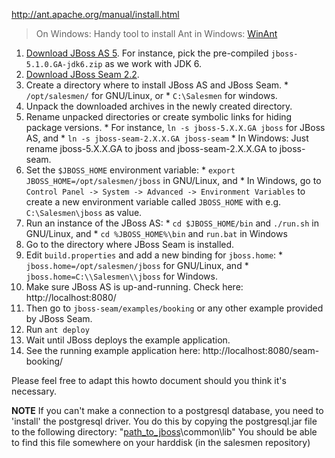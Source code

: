 http://ant.apache.org/manual/install.html
> On Windows: Handy tool to install Ant in Windows: [WinAnt](http://code.google.com/p/winant/)

  1. [Download JBoss AS 5](http://sourceforge.net/projects/jboss/files/JBoss/JBoss-5.1.0.GA/). For instance, pick the pre-compiled `jboss-5.1.0.GA-jdk6.zip` as we work with JDK 6.
  1. [Download JBoss Seam 2.2](http://sourceforge.net/projects/jboss/files/JBoss%20Seam/2.2.0.GA).
  1. Create a directory where to install JBoss AS and JBoss Seam.
    * `/opt/salesmen/` for GNU/Linux, or
    * `C:\Salesmen` for windows.
  1. Unpack the downloaded archives in the newly created directory.
  1. Rename unpacked directories or create symbolic links for hiding package versions.
    * For instance, `ln -s jboss-5.X.X.GA jboss` for JBoss AS, and
    * `ln -s jboss-seam-2.X.X.GA jboss-seam`
    * In Windows: Just rename jboss-5.X.X.GA to jboss and jboss-seam-2.X.X.GA to jboss-seam.
  1. Set the `$JBOSS_HOME` environment variable:
    * `export JBOSS_HOME=/opt/salesmen/jboss` in GNU/Linux, and
    * In Windows, go to `Control Panel -> System -> Advanced -> Environment Variables` to create a new environment variable called `JBOSS_HOME` with e.g. `C:\Salesmen\jboss` as value.
  1. Run an instance of the JBoss AS:
    * `cd $JBOSS_HOME/bin` and `./run.sh` in GNU/Linux, and
    * `cd %JBOSS_HOME%\bin` and `run.bat` in Windows
  1. Go to the directory where JBoss Seam is installed.
  1. Edit `build.properties` and add a new binding for `jboss.home`:
    * `jboss.home=/opt/salesmen/jboss` for GNU/Linux, and
    * `jboss.home=C:\\Salesmen\\jboss` for Windows.
  1. Make sure JBoss AS is up-and-running. Check here: http://localhost:8080/
  1. Then go to `jboss-seam/examples/booking` or any other example provided by JBoss Seam.
  1. Run `ant deploy`
  1. Wait until JBoss deploys the example application.
  1. See the running example application here: http://localhost:8080/seam-booking/

Please feel free to adapt this howto document should you think it's necessary.

**NOTE** If you can't make a connection to a postgresql database, you need to 'install' the postgresql driver. You do this by copying the postgresql.jar file to the following directory:
"[path\_to\_jboss](path_to_jboss.md)\common\lib\"
You should be able to find this file somewhere on your harddisk (in the salesmen repository)